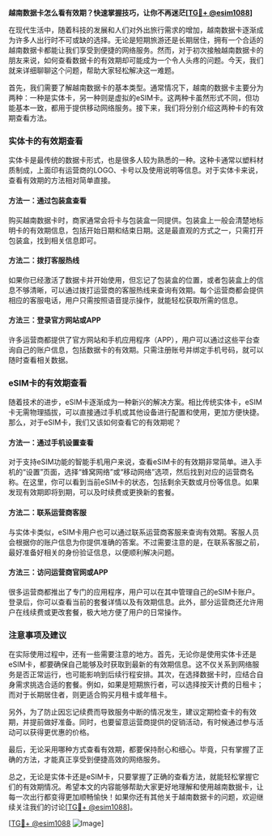 **越南数据卡怎么看有效期？快速掌握技巧，让你不再迷茫[[TG💪+ @esim1088](https://t.me/s/esim1088)]**

在现代生活中，随着科技的发展和人们对外出旅行需求的增加，越南数据卡逐渐成为许多人出行时不可或缺的选择。无论是短期旅游还是长期居住，拥有一个合适的越南数据卡都能让我们享受到便捷的网络服务。然而，对于初次接触越南数据卡的朋友来说，如何查看数据卡的有效期却可能成为一个令人头疼的问题。今天，我们就来详细聊聊这个问题，帮助大家轻松解决这一难题。

首先，我们需要了解越南数据卡的基本类型。通常情况下，越南的数据卡主要分为两种：一种是实体卡，另一种则是虚拟的eSIM卡。这两种卡虽然形式不同，但功能基本一致，都用于提供移动网络服务。接下来，我们将分别介绍这两种卡的有效期查看方法。

### 实体卡的有效期查看

实体卡是最传统的数据卡形式，也是很多人较为熟悉的一种。这种卡通常以塑料材质制成，上面印有运营商的LOGO、卡号以及使用说明等信息。对于实体卡来说，查看有效期的方法相对简单直接。

#### 方法一：通过包装盒查看
购买越南数据卡时，商家通常会将卡与包装盒一同提供。包装盒上一般会清楚地标明卡的有效期信息，包括开始日期和结束日期。这是最直观的方式之一，只需打开包装盒，找到相关信息即可。

#### 方法二：拨打客服热线
如果你已经激活了数据卡并开始使用，但忘记了包装盒的位置，或者包装盒上的信息不够清晰，可以通过拨打运营商的客服热线来查询有效期。每个运营商都会提供相应的客服电话，用户只需按照语音提示操作，就能轻松获取所需的信息。

#### 方法三：登录官方网站或APP
许多运营商都提供了官方网站和手机应用程序（APP），用户可以通过这些平台查询自己的账户信息，包括数据卡的有效期。只需注册账号并绑定手机号码，就可以随时查看相关数据。

### eSIM卡的有效期查看

随着技术的进步，eSIM卡逐渐成为一种新兴的解决方案。相比传统实体卡，eSIM卡无需物理插拔，可以直接通过手机或其他设备进行配置和使用，更加方便快捷。那么，对于eSIM卡，我们又该如何查看它的有效期呢？

#### 方法一：通过手机设置查看
对于支持eSIM功能的智能手机用户来说，查看eSIM卡的有效期非常简单。进入手机的“设置”页面，选择“蜂窝网络”或“移动网络”选项，然后找到对应的运营商名称。在这里，你可以看到当前eSIM卡的状态，包括剩余天数或月份等信息。如果发现有效期即将到期，可以及时续费或更换新的套餐。

#### 方法二：联系运营商客服
与实体卡类似，eSIM卡用户也可以通过联系运营商客服来查询有效期。客服人员会根据你的账户信息为你提供准确的答案。不过需要注意的是，在联系客服之前，最好准备好相关的身份验证信息，以便顺利解决问题。

#### 方法三：访问运营商官网或APP
很多运营商都推出了专门的应用程序，用户可以在其中管理自己的eSIM卡账户。登录后，你可以查看当前的套餐详情以及有效期信息。此外，部分运营商还允许用户在线续费或更改套餐，极大地方便了用户的日常操作。

### 注意事项及建议

在实际使用过程中，还有一些需要注意的地方。首先，无论你是使用实体卡还是eSIM卡，都要确保自己能够及时获取到最新的有效期信息。这不仅关系到网络服务是否正常运行，也可能影响到后续行程安排。其次，在选择数据卡时，应结合自身需求挑选合适的套餐。例如，如果是短期旅行者，可以选择按天计费的日租卡；而对于长期居住者，则更适合购买月租卡或年租卡。

另外，为了防止因忘记续费而导致服务中断的情况发生，建议定期检查卡的有效期，并提前做好准备。同时，也要留意运营商提供的促销活动，有时候通过参与活动可以获得更优惠的价格。

最后，无论采用哪种方式查看有效期，都要保持耐心和细心。毕竟，只有掌握了正确的方法，才能真正享受到便捷高效的网络服务。

总之，无论是实体卡还是eSIM卡，只要掌握了正确的查看方法，就能轻松掌握它们的有效期情况。希望本文的内容能够帮助大家更好地理解和使用越南数据卡，让每一次出行都变得更加顺畅愉快！如果你还有其他关于越南数据卡的问题，欢迎继续关注我们的讨论[[TG💪+ @esim1088](https://t.me/s/esim1088)]。

[[TG💪+ @esim1088](https://t.me/s/esim1088) ![Image](https://i.postimg.cc/4NQfJmqS/Snipaste-2025-05-13-00-14-12.png)]